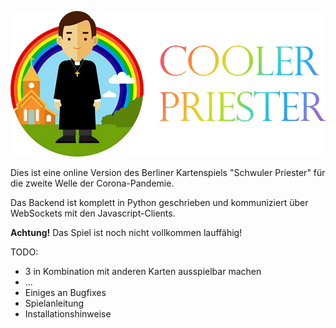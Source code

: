 <p align="center">
  <img src="https://raw.githubusercontent.com/andigandhi/cooler_priester/main/.github/github_logo.jpg">
</p>

Dies ist eine online Version des Berliner Kartenspiels "Schwuler Priester" für die zweite Welle der Corona-Pandemie.

Das Backend ist komplett in Python geschrieben und kommuniziert über WebSockets mit den Javascript-Clients.

<b>Achtung!</b> Das Spiel ist noch nicht vollkommen lauffähig!

TODO:
- 3 in Kombination mit anderen Karten ausspielbar machen
- ...
- Einiges an Bugfixes
- Spielanleitung
- Installationshinweise
